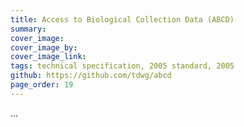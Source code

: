 ```yaml
---
title: Access to Biological Collection Data (ABCD)
summary: 
cover_image: 
cover_image_by: 
cover_image_link: 
tags: technical specification, 2005 standard, 2005
github: https://github.com/tdwg/abcd
page_order: 19
---
```


...
